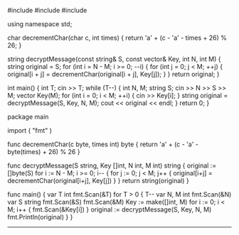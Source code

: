 #include <iostream>
#include <vector>
#include <string>

using namespace std;

char decrementChar(char c, int times) {
    return 'a' + (c - 'a' - times + 26) % 26;
}

string decryptMessage(const string& S, const vector<int>& Key, int N, int M) {
    string original = S;
    for (int i = N - M; i >= 0; --i) {
        for (int j = 0; j < M; ++j) {
            original[i + j] = decrementChar(original[i + j], Key[j]);
        }
    }
    return original;
}

int main() {
    int T;
    cin >> T;
    while (T--) {
        int N, M;
        string S;
        cin >> N >> S >> M;
        vector<int> Key(M);
        for (int i = 0; i < M; ++i) {
            cin >> Key[i];
        }
        string original = decryptMessage(S, Key, N, M);
        cout << original << endl;
    }
    return 0;
}


package main

import (
    "fmt"
)

func decrementChar(c byte, times int) byte {
    return 'a' + (c - 'a' - byte(times) + 26) % 26
}

func decryptMessage(S string, Key []int, N int, M int) string {
    original := []byte(S)
    for i := N - M; i >= 0; i-- {
        for j := 0; j < M; j++ {
            original[i+j] = decrementChar(original[i+j], Key[j])
        }
    }
    return string(original)
}

func main() {
    var T int
    fmt.Scan(&T)
    for T > 0 {
        T--
        var N, M int
        fmt.Scan(&N)
        var S string
        fmt.Scan(&S)
        fmt.Scan(&M)
        Key := make([]int, M)
        for i := 0; i < M; i++ {
            fmt.Scan(&Key[i])
        }
        original := decryptMessage(S, Key, N, M)
        fmt.Println(original)
    }
}


_________________________________




